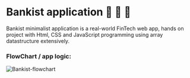 # Bankist application 📲 💱 🏦
Bankist minimalist application is a real-world FinTech web app, hands on project with Html, CSS and JavaScript programming using array datastructure extensively.

### FlowChart / app logic:
![Bankist-flowchart](https://github.com/Kmohamedalie/Bankist-app/assets/63104472/f881c1dd-812d-40a8-9e70-fc5a76393714)
